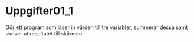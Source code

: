 # Uppgifter01_1
Gör ett program som läser in värden till tre variabler, summerar dessa samt skriver ut resultatet till skärmen.
